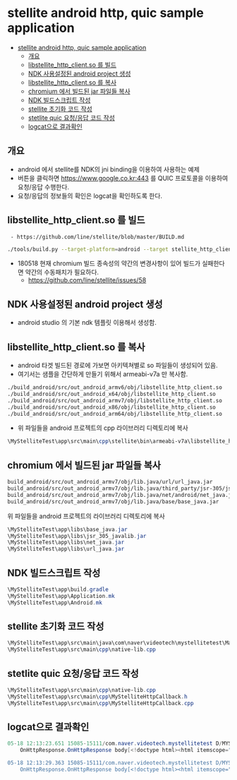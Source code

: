 # stellite android http, quic sample application

<!-- TOC -->

- [stellite android http, quic sample application](#stellite-android-http-quic-sample-application)
    - [개요](#개요)
    - [libstellite_http_client.so 를 빌드](#libstellite_http_clientso-를-빌드)
    - [NDK 사용설정된 android project 생성](#ndk-사용설정된-android-project-생성)
    - [libstellite_http_client.so 를 복사](#libstellite_http_clientso-를-복사)
    - [chromium 에서 빌드된 jar 파일들 복사](#chromium-에서-빌드된-jar-파일들-복사)
    - [NDK 빌드스크립트 작성](#ndk-빌드스크립트-작성)
    - [stellite 초기화 코드 작성](#stellite-초기화-코드-작성)
    - [stetlite quic 요청/응답 코드 작성](#stetlite-quic-요청응답-코드-작성)
    - [logcat으로 결과확인](#logcat으로-결과확인)

<!-- /TOC -->

## 개요
- android 에서 stellite를 NDK의 jni binding을 이용하여 사용하는 예제
- 버튼을 클릭하면 https://www.google.co.kr:443 를 QUIC 프로토콜을 이용하여 요청/응답 수행한다.
- 요청/응답의 정보들의 확인은 logcat을 확인하도록 한다.

## libstellite_http_client.so 를 빌드
     - https://github.com/line/stellite/blob/master/BUILD.md

```bash
./tools/build.py --target-platform=android --target stellite_http_client --target-type shared_library build
```

- 180518 현재 chromium 빌드 종속성의 약간의 변경사항이 있어 빌드가 실패한다면 약간의 수동패치가 필요하다.
    - https://github.com/line/stellite/issues/58


## NDK 사용설정된 android project 생성
- android studio 의 기본 ndk 템플릿 이용해서 생성함.

## libstellite_http_client.so 를 복사
- android 타겟 빌드된 경로에 가보면 아키텍쳐별로 so 파일들이 생성되어 있음.
- 여기서는 샘플을 간단하게 만들기 위해서 armeabi-v7a 만 복사함.

```bash
./build_android/src/out_android_armv6/obj/libstellite_http_client.so
./build_android/src/out_android_x64/obj/libstellite_http_client.so
./build_android/src/out_android_armv7/obj/libstellite_http_client.so
./build_android/src/out_android_x86/obj/libstellite_http_client.so
./build_android/src/out_android_arm64/obj/libstellite_http_client.so
```

- 위 파일들을 android 프로젝트의 cpp 라이브러리 디렉토리에 복사

```powershell
\MyStelliteTest\app\src\main\cpp\stellite\bin\armeabi-v7a\libstellite_http_client.so
```

## chromium 에서 빌드된 jar 파일들 복사

```bash
build_android/src/out_android_armv7/obj/lib.java/url/url_java.jar
build_android/src/out_android_armv7/obj/lib.java/third_party/jsr-305/jsr_305_javalib.jar
build_android/src/out_android_armv7/obj/lib.java/net/android/net_java.jar
build_android/src/out_android_armv7/obj/lib.java/base/base_java.jar
```

위 파일들을 android 프로젝트의 라이브러리 디렉토리에 복사

```powershell
\MyStelliteTest\app\libs\base_java.jar
\MyStelliteTest\app\libs\jsr_305_javalib.jar
\MyStelliteTest\app\libs\net_java.jar
\MyStelliteTest\app\libs\url_java.jar
```

## NDK 빌드스크립트 작성

```powershell
\MyStelliteTest\app\build.gradle
\MyStelliteTest\app\Application.mk
\MyStelliteTest\app\Android.mk
```

## stellite 초기화 코드 작성

```powershell
\MyStelliteTest\app\src\main\java\com\naver\videotech\mystellitetest\MainActivity.java
\MyStelliteTest\app\src\main\cpp\native-lib.cpp
```

## stetlite quic 요청/응답 코드 작성

```powershell
\MyStelliteTest\app\src\main\cpp\native-lib.cpp
\MyStelliteTest\app\src\main\cpp\MyStelliteHttpCallback.h
\MyStelliteTest\app\src\main\cpp\MyStelliteHttpCallback.cpp
```


## logcat으로 결과확인

```powershell
05-18 12:13:23.651 15085-15111/com.naver.videotech.mystellitetest D/MYSTELLITETEST: OnHttpResponse.OnHttpResponse request_id[1] body_len[45690] connection_info_desc[quic/1+spdy/3] connection_info[5]
    OnHttpResponse.OnHttpResponse body[<!doctype html><html itemscope="" itemtype="http://schema.org/WebPage" lang="ko"><head><meta content="text/html; charset=UTF-8" http-equiv="Content-Type"><meta content="/images/branding/googleg/1x/googleg_standard_color_128dp.png" itemprop="image"><title>Google</title><script nonce="MKu1ZruEXteRHzSTE/12Xw==">(function(){window.google={kEI:'z0T-WpS2F4S10gT_kJr4BA',kEXPI:'0,1353747,57,472,639,258,588,1018,440,184,1218,76,617,12,15,68,204,12,2340437,278,149,32,329294,1294,12383,2349,2506,32691,2075,13173,867,1580,7,1369,7,3729,5471,11344,2985,2192,368,549,466,198,2102,113,729,1472,3191,726,5,336,1375,130,130,3742,1088,2,14,261,444,131,1119,2,579,663,64,311,592,294,867,367,126,624,355,257,284,14,90,789,1412,850,154,730,1188,429,479,38,7,151,1098,8,537,311,526,196,722,45,6,189,1043,485,79,457,216,62,2,345,122,373,503,912,199,336,27,8,428,351,331,526,18,375,154,37,140,827,155,106,438,612,140,35,28,83,27,18,64,87,108,668,54,15,1,164,69,161,5,243,2,116,30,301,33,56,535,617,371,31,4

05-18 12:13:29.363 15085-15111/com.naver.videotech.mystellitetest D/MYSTELLITETEST: OnHttpResponse.OnHttpResponse request_id[2] body_len[45690] connection_info_desc[quic/1+spdy/3] connection_info[5]
    OnHttpResponse.OnHttpResponse body[<!doctype html><html itemscope="" itemtype="http://schema.org/WebPage" lang="ko"><head><meta content="text/html; charset=UTF-8" http-equiv="Content-Type"><meta content="/images/branding/googleg/1x/googleg_standard_color_128dp.png" itemprop="image"><title>Google</title><script nonce="b0QHCXPuVtSQNQ/2fLv82g==">(function(){window.google={kEI:'1UT-Wv3xB4Op0gTi2IfYBA',kEXPI:'0,1353747,57,472,639,258,588,1018,440,184,1218,76,617,12,15,68,204,12,2340437,278,149,32,329294,1294,12383,2349,2506,32691,2075,13173,867,1580,7,1369,7,3729,5471,11344,2985,2192,368,549,466,198,2102,113,729,1472,3191,726,5,336,1375,130,130,3742,1088,2,14,261,444,131,1119,2,579,663,64,311,592,294,867,367,126,624,355,257,284,14,90,789,1412,850,154,730,1188,429,479,38,7,151,1098,8,537,311,526,196,722,45,6,189,1043,485,79,457,216,62,2,345,122,373,503,912,199,336,27,8,428,351,331,526,18,375,154,37,140,827,155,106,438,612,140,35,28,83,27,18,64,87,108,668,54,15,1,164,69,161,5,243,2,116,30,301,33,56,535,617,371,31,4
```